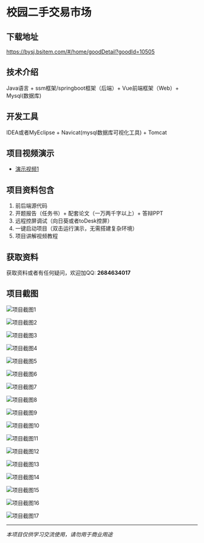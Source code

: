 # 校园二手交易市场

## 下载地址
https://bysj.bsitem.com/#/home/goodDetail?goodId=10505

## 技术介绍
Java语言 + ssm框架/springboot框架（后端）+ Vue前端框架（Web）+ Mysql(数据库)

## 开发工具
IDEA或者MyEclipse + Navicat(mysql数据库可视化工具) + Tomcat

## 项目视频演示
- [演示视频1](https://graduation-images.oss-cn-beijing.aliyuncs.com/videos/828%E5%A5%97ssm%E5%BD%95%E5%83%8F/10505_ssm349%E6%A0%A1%E5%9B%AD%E4%BA%8C%E6%89%8B%E4%BA%A4%E6%98%93%E5%B8%82%E5%9C%BA%2Bvue%E5%BD%95%E5%83%8F.mp4)

## 项目资料包含
1. 前后端源代码
2. 开题报告（任务书）+ 配套论文（一万两千字以上）+ 答辩PPT
3. 远程控屏调试（向日葵或者toDesk控屏）
4. 一键启动项目（双击运行演示，无需搭建复杂环境）
5. 项目讲解视频教程

## 获取资料
获取资料或者有任何疑问，欢迎加QQ: **2684634017**

## 项目截图
![项目截图1](https://graduation-images.oss-cn-beijing.aliyuncs.com/图片/10505/毕设论坛项目主图.jpg)

![项目截图2](https://graduation-images.oss-cn-beijing.aliyuncs.com/图片/10505/1.png)

![项目截图3](https://graduation-images.oss-cn-beijing.aliyuncs.com/图片/10505/2.png)

![项目截图4](https://graduation-images.oss-cn-beijing.aliyuncs.com/图片/10505/3.png)

![项目截图5](https://graduation-images.oss-cn-beijing.aliyuncs.com/图片/10505/4.png)

![项目截图6](https://graduation-images.oss-cn-beijing.aliyuncs.com/图片/10505/5.png)

![项目截图7](https://graduation-images.oss-cn-beijing.aliyuncs.com/图片/10505/6.png)

![项目截图8](https://graduation-images.oss-cn-beijing.aliyuncs.com/图片/10505/7.png)

![项目截图9](https://graduation-images.oss-cn-beijing.aliyuncs.com/图片/10505/8.png)

![项目截图10](https://graduation-images.oss-cn-beijing.aliyuncs.com/图片/10505/9.png)

![项目截图11](https://graduation-images.oss-cn-beijing.aliyuncs.com/图片/10505/10.png)

![项目截图12](https://graduation-images.oss-cn-beijing.aliyuncs.com/图片/10505/11.png)

![项目截图13](https://graduation-images.oss-cn-beijing.aliyuncs.com/图片/10505/12.png)

![项目截图14](https://graduation-images.oss-cn-beijing.aliyuncs.com/图片/10505/13.png)

![项目截图15](https://graduation-images.oss-cn-beijing.aliyuncs.com/图片/10505/14.png)

![项目截图16](https://graduation-images.oss-cn-beijing.aliyuncs.com/图片/10505/15.png)

![项目截图17](https://graduation-images.oss-cn-beijing.aliyuncs.com/图片/10505/16.png)

---
*本项目仅供学习交流使用，请勿用于商业用途*
